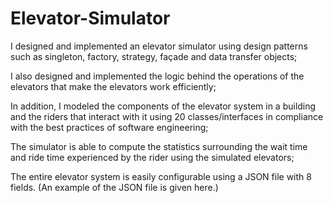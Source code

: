 # Elevator-Simulator

I designed and implemented an elevator simulator using design patterns such as singleton, factory, strategy, façade and data transfer objects;

I also designed and implemented the logic behind the operations of the elevators that make the elevators work efficiently;

In addition, I modeled the components of the elevator system in a building and the riders that interact with it using 20 classes/interfaces in compliance with the best practices of software engineering;

The simulator is able to compute the statistics surrounding the wait time and ride time experienced by the rider using the simulated elevators;

The entire elevator system is easily configurable using a JSON file with 8 fields. (An example of the JSON file is given here.)
